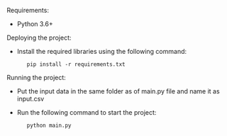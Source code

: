 Requirements:
   - Python 3.6+
   
Deploying the project:
   - Install the required libraries using the following command:

            pip install -r requirements.txt

Running the project:
   - Put the input data in the same folder as of main.py file and name it as input.csv
   - Run the following command to start the project:

            python main.py
